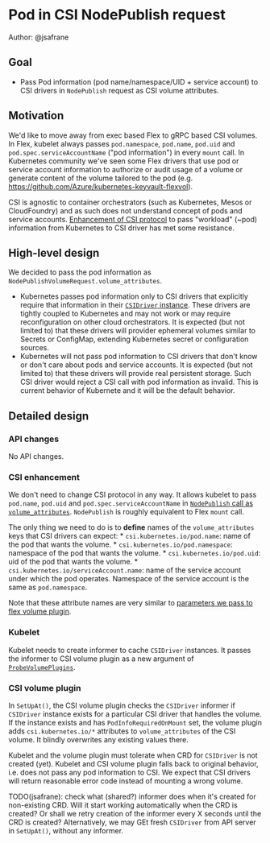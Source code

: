 # Pod in CSI NodePublish request
Author: @jsafrane

## Goal
* Pass Pod information (pod name/namespace/UID + service account) to CSI drivers in `NodePublish` request as CSI volume attributes.

## Motivation
We'd like to move away from exec based Flex to gRPC based CSI volumes. In Flex, kubelet always passes `pod.namespace`, `pod.name`, `pod.uid` and `pod.spec.serviceAccountName` ("pod information") in every `mount` call. In Kubernetes community we've seen some Flex drivers that use pod or service account information to authorize or audit usage of a volume or generate content of the volume tailored to the pod (e.g. https://github.com/Azure/kubernetes-keyvault-flexvol).

CSI is agnostic to container orchestrators (such as Kubernetes, Mesos or CloudFoundry) and as such does not understand  concept of pods and service accounts. [Enhancement of CSI protocol](https://github.com/container-storage-interface/spec/pull/252) to pass "workload" (~pod) information from Kubernetes to CSI driver has met some resistance. 

## High-level design
We decided to pass the pod information as `NodePublishVolumeRequest.volume_attributes`.

* Kubernetes passes pod information only to CSI drivers that explicitly require that information in their [`CSIDriver` instance](https://github.com/kubernetes/community/pull/2523). These drivers are tightly coupled to Kubernetes and may not work or may require reconfiguration on other cloud orchestrators. It is expected (but not limited to) that these drivers will provider ephemeral volumes similar to Secrets or ConfigMap, extending Kubernetes secret or configuration sources.
* Kubernetes will not pass pod information to CSI drivers that don't know or don't care about pods and service accounts. It is expected (but not limited to) that these drivers will provide real persistent storage. Such CSI driver would reject a CSI call with pod information as invalid. This is current behavior of Kubernete and it will be the default behavior.

## Detailed design

### API changes
No API changes.

### CSI enhancement
We don't need to change CSI protocol in any way. It allows kubelet to pass `pod.name`, `pod.uid` and `pod.spec.serviceAccountName` in [`NodePublish` call as `volume_attributes`]((https://github.com/container-storage-interface/spec/blob/master/spec.md#nodepublishvolume)). `NodePublish` is roughly equivalent to Flex `mount` call.

The only thing we need to do is to **define** names of the `volume_attributes` keys that CSI drivers can expect:
	*	`csi.kubernetes.io/pod.name`: name of the pod that wants the volume.
	*	`csi.kubernetes.io/pod.namespace`: namespace of the pod that wants the volume.
	*	`csi.kubernetes.io/pod.uid`: uid of the pod that wants the volume.
	*	`csi.kubernetes.io/serviceAccount.name`: name of the service account under which the pod operates. Namespace of the service account is the same as `pod.namespace`.

Note that these attribute names are very similar to [parameters we pass to flex volume plugin](https://github.com/kubernetes/kubernetes/blob/10688257e63e4d778c499ba30cddbc8c6219abe9/pkg/volume/flexvolume/driver-call.go#L55).

### Kubelet 
Kubelet needs to create informer to cache `CSIDriver` instances. It passes the informer to CSI volume plugin as a new argument of [`ProbeVolumePlugins`](https://github.com/kubernetes/kubernetes/blob/43f805b7bdda7a5b491d34611f85c249a63d7f97/pkg/volume/csi/csi_plugin.go#L58).

### CSI volume plugin
In `SetUpAt()`, the CSI volume plugin checks the `CSIDriver` informer if `CSIDriver` instance exists for a particular CSI driver that handles the volume. If the instance exists and has `PodInfoRequiredOnMount` set, the volume plugin adds `csi.kubernetes.io/*` attributes to `volume_attributes` of the CSI volume. It blindly overwrites any existing values there.

Kubelet and the volume plugin must tolerate when CRD for `CSIDriver` is not created (yet). Kubelet and CSI volume plugin falls back to original behavior, i.e. does not pass any pod information to CSI. We expect that CSI drivers will return reasonable error code instead of mounting a wrong volume. 

TODO(jsafrane): check what (shared?) informer does when it's created for non-existing CRD. Will it start working automatically when the CRD is created? Or shall we retry creation of the informer every X seconds until the CRD is created? Alternatively, we may GEt fresh `CSIDriver` from API server in `SetUpAt()`, without any informer.
